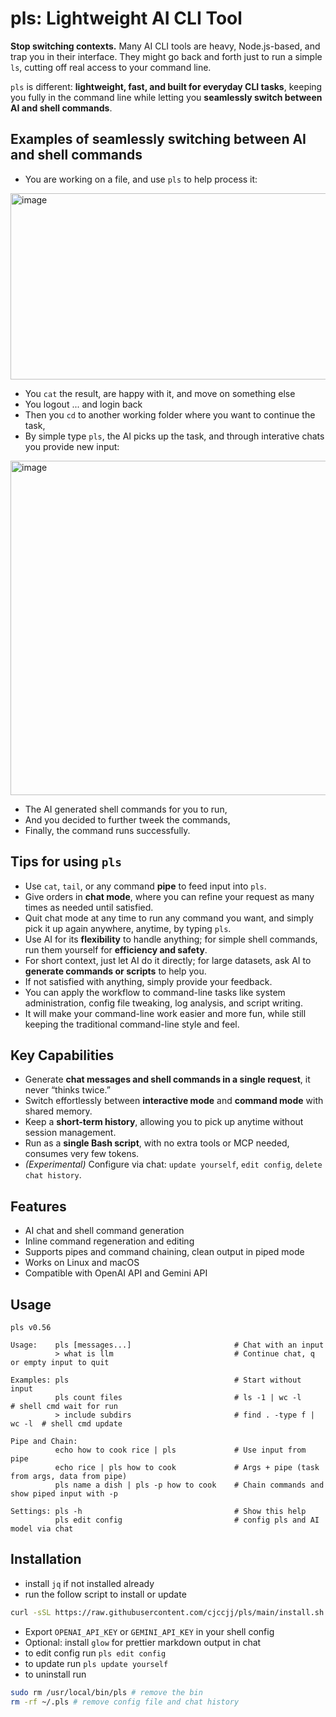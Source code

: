 # pls: Lightweight AI CLI Tool

**Stop switching contexts.** Many AI CLI tools are heavy, Node.js-based, and trap you in their interface. They might go back and forth just to run a simple `ls`, cutting off real access to your command line.  

`pls` is different: **lightweight, fast, and built for everyday CLI tasks**, keeping you fully in the command line while letting you **seamlessly switch between AI and shell commands**.  

## Examples of seamlessly switching between AI and shell commands 

- You are working on a file, and use `pls` to help process it:

<img width="854" height="298" alt="image" src="https://github.com/user-attachments/assets/33dc3baa-769b-4f66-908c-8e580014e1cf" />

- You `cat` the result, are happy with it, and move on something else
- You logout ... and login back 
- Then you `cd` to another working folder where you want to continue the task,
- By simple type `pls`, the AI picks up the task, and through interative chats you provide new input: 

<img width="843" height="535" alt="image" src="https://github.com/user-attachments/assets/15136d95-eb85-471a-8230-0677b7ca7e3e" />

- The AI generated shell commands for you to run,
- And you decided to further tweek the commands,
- Finally, the command runs successfully. 

## Tips for using `pls`

- Use `cat`, `tail`, or any command **pipe** to feed input into `pls`.  
- Give orders in **chat mode**, where you can refine your request as many times as needed until satisfied.  
- Quit chat mode at any time to run any command you want, and simply pick it up again anywhere, anytime, by typing `pls`.  
- Use AI for its **flexibility** to handle anything; for simple shell commands, run them yourself for **efficiency and safety**.  
- For short context, just let AI do it directly; for large datasets, ask AI to **generate commands or scripts** to help you.  
- If not satisfied with anything, simply provide your feedback.
- You can apply the workflow to command-line tasks like system administration, config file tweaking, log analysis, and script writing.  
- It will make your command-line work easier and more fun, while still keeping the traditional command-line style and feel.
  
## Key Capabilities

- Generate **chat messages and shell commands in a single request**, it never “thinks twice.”  
- Switch effortlessly between **interactive mode** and **command mode** with shared memory.  
- Keep a **short-term history**, allowing you to pick up anytime without session management.  
- Run as a **single Bash script**, with no extra tools or MCP needed, consumes very few tokens.  
- *(Experimental)* Configure via chat: `update yourself`, `edit config`, `delete chat history`.  

## Features

- AI chat and shell command generation
- Inline command regeneration and editing  
- Supports pipes and command chaining, clean output in piped mode  
- Works on Linux and macOS  
- Compatible with OpenAI API and Gemini API

## Usage
```
pls v0.56

Usage:    pls [messages...]                       # Chat with an input
          > what is llm                           # Continue chat, q or empty input to quit
                                                
Examples: pls                                     # Start without input 
          pls count files                         # ls -1 | wc -l           # shell cmd wait for run
          > include subdirs                       # find . -type f | wc -l  # shell cmd update

Pipe and Chain:          
          echo how to cook rice | pls             # Use input from pipe
          echo rice | pls how to cook             # Args + pipe (task from args, data from pipe)
          pls name a dish | pls -p how to cook    # Chain commands and show piped input with -p

Settings: pls -h                                  # Show this help
          pls edit config                         # config pls and AI model via chat
```

## Installation

- install `jq` if not installed already
- run the follow script to install or update
```bash
curl -sSL https://raw.githubusercontent.com/cjccjj/pls/main/install.sh | bash
```
- Export `OPENAI_API_KEY` or `GEMINI_API_KEY` in your shell config
- Optional: install `glow` for prettier markdown output in chat
- to edit config run `pls edit config`
- to update run `pls update yourself`
- to uninstall run
```bash
sudo rm /usr/local/bin/pls # remove the bin
rm -rf ~/.pls # remove config file and chat history
```
